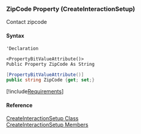 ﻿### ZipCode Property (CreateInteractionSetup)

Contact zipcode

#### Syntax

```vbnet
'Declaration

<PropertyBitValueAttribute()>
Public Property ZipCode As String
```

```csharp
[PropertyBitValueAttribute()]
public string ZipCode {get; set;}
```

[!include[Requirements](../partials/requirements.md)]

#### Reference

[CreateInteractionSetup Class](FChoice.Toolkits.Clarify~FChoice.Toolkits.Clarify.Interfaces.CreateInteractionSetup.md)  
[CreateInteractionSetup Members](FChoice.Toolkits.Clarify~FChoice.Toolkits.Clarify.Interfaces.CreateInteractionSetup_members.md)